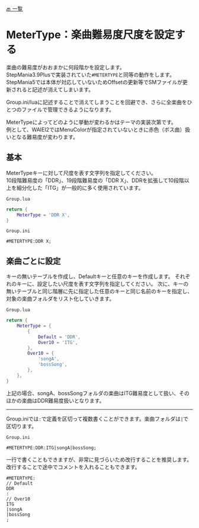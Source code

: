 [🔙 一覧](README.md)

# MeterType：楽曲難易度尺度を設定する

楽曲の難易度がおおまかに何段階かを設定します。  
StepMania3.9Plusで実装されていた`#METERTYPE`と同等の動作をします。StepMania5では本体が対応していないためOffsetの更新等でSMファイルが更新されると記述が消えてしまいます。

Group.ini/luaに記述することで消えてしまうことを回避でき、さらに全楽曲をひとつのファイルで管理できるようになります。

MeterTypeによってどのように挙動が変わるかはテーマの実装次第です。  
例として、WAIEI2ではMenuColorが指定されていないときに赤色（ボス曲）扱いとなる難易度が変わります。

## 基本

MeterTypeキーに対して尺度を表す文字列を指定してください。  
10段階難易度の「DDR」、19段階難易度の「DDR X」、DDRを拡張して10段階以上を細分化した「ITG」が一般的に多く使用されています。

`Group.lua`
```Lua
return {
    MeterType = 'DDR X',
}
```

`Group.ini`
```Plain Text
#METERTYPE:DDR X;
```

## 楽曲ごとに設定

キーの無いテーブルを作成し、Defaultキーと任意のキーを作成します。
それぞれのキーに、設定したい尺度を表す文字列を指定してください。
次に、キーの無いテーブルと同じ階層に先に指定した任意のキーと同じ名前のキーを指定し、対象の楽曲フォルダをリスト化していきます。

`Group.lua`
```Lua
return {
    MeterType = {
        {
            Default = 'DDR',
            Over10 = 'ITG',
        },
        Over10 = {
            'songA',
            'bossSong',
        },
    },
}
```
上記の場合、songA、bossSongフォルダの楽曲はITG難易度として扱い、そのほかの楽曲はDDR難易度扱いとなります。

---
Group.iniでは`:`で定義を区切って複数書くことができます。楽曲フォルダは`|`で区切ります。

`Group.ini`
```Plain Text
#METERTYPE:DDR:ITG|songA|bossSong;
```
一行で書くこともできますが、非常に見づらいため改行することを推奨します。  
改行することで途中でコメントを入れることもできます。

```Plain Text
#METERTYPE:
// Default
DDR
:
// Over10
ITG
|songA
|bossSong
;
```
